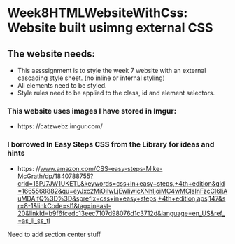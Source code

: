 # Week8HTMLWebsiteWithCss: Website built usimng external CSS

## The website needs:
- This assssignment is to style the week 7 website with an external cascading style sheet. (no inline or internal styling)
- All elements need to be styled.
- Style rules need to be applied to the class, id and element selectors.

### This website uses images I have stored in Imgur:
- https: //catzwebz.imgur.com/

### I borrowed In Easy Steps CSS from the Library for ideas and hints
- https: //www.amazon.com/CSS-easy-steps-Mike-McGrath/dp/1840788755?crid=15PJ7JW1UKETL&keywords=css+in+easy+steps,+4th+edition&qid=1665568882&qu=eyJxc2MiOiIwLjEwIiwicXNhIjoiMC4wMCIsInFzcCI6IjAuMDAifQ%3D%3D&sprefix=css+in+easy+steps,+4th+edition,aps,147&sr=8-1&linkCode=sl1&tag=ineast-20&linkId=b9f6fcedc13eec7107d98076d1c3712d&language=en_US&ref_=as_li_ss_tl



Need to add section
center stuff